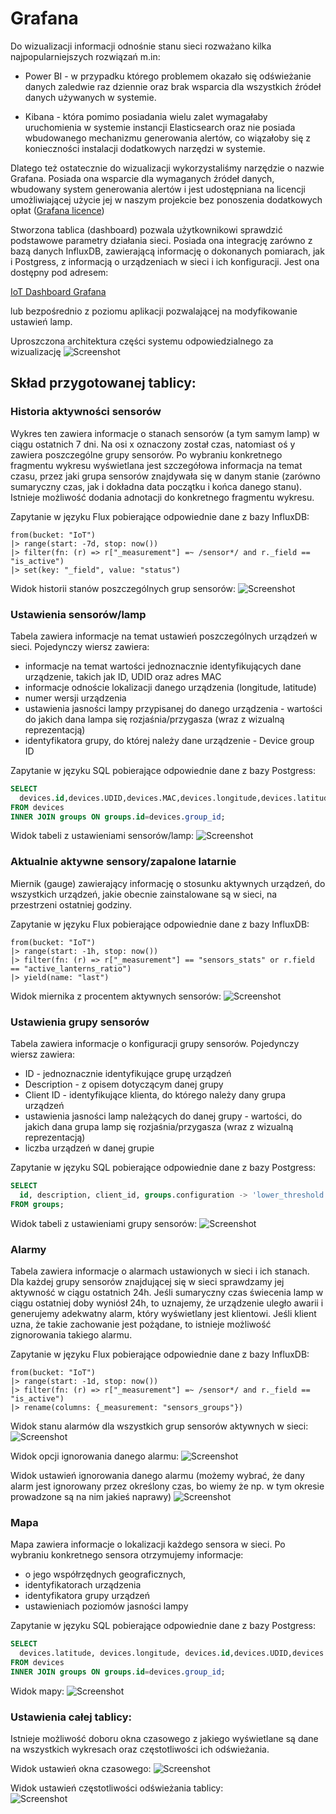 # Grafana
Do wizualizacji informacji odnośnie stanu sieci rozważano kilka najpopularniejszych rozwiązań m.in:

- Power BI - w przypadku którego problemem okazało się odświeżanie danych zaledwie raz dziennie oraz brak wsparcia
dla wszystkich źródeł danych  używanych w systemie.

- Kibana - która pomimo posiadania wielu zalet wymagałaby uruchomienia w systemie instancji Elasticsearch oraz nie posiada
wbudowanego mechanizmu generowania alertów, co wiązałoby się z konieczności instalacji dodatkowych narzędzi w systemie.

Dlatego też ostatecznie do wizualizacji wykorzystaliśmy narzędzie o nazwie Grafana. Posiada ona wsparcie dla wymaganych źródeł danych,
wbudowany system generowania alertów i jest udostępniana na licencji umożliwiającej użycie jej w naszym projekcie bez ponoszenia dodatkowych
opłat ([Grafana licence](https://github.com/grafana/grafana/blob/main/LICENSE))

Stworzona tablica (dashboard) pozwala użytkownikowi sprawdzić podstawowe parametry działania sieci. Posiada ona integrację  zarówno z 
bazą danych InfluxDB, zawierającą informację o dokonanych pomiarach, jak i Postgress, z informacją
o urządzeniach w sieci i ich konfiguracji. Jest ona dostępny pod adresem:

[IoT Dashboard Grafana](http://139.144.44.134:3000/d/5HUMlnH4z/iot-dashboard?orgId=1) 

lub bezpośrednio z poziomu aplikacji pozwalającej na modyfikowanie ustawień lamp.

Uproszczona architektura części systemu odpowiedzialnego za wizualizację
![Screenshot](img/grafana_documentation/Visualization_architecture.png)
## Skład przygotowanej tablicy:

### Historia aktywności sensorów
Wykres ten zawiera informacje o stanach sensorów (a tym samym lamp) w ciągu ostatnich 7 dni. Na osi x oznaczony został czas, natomiast
oś y zawiera poszczególne grupy sensorów. Po wybraniu konkretnego fragmentu wykresu wyświetlana jest szczegółowa informacja na temat czasu,
przez jaki grupa sensorów znajdywała się w danym stanie (zarówno sumaryczny czas, jak i dokładna data początku i końca danego stanu). Istnieje 
możliwość dodania adnotacji do konkretnego fragmentu wykresu.

Zapytanie w języku Flux pobierające odpowiednie dane z bazy InfluxDB:
```flux
from(bucket: "IoT")
|> range(start: -7d, stop: now())
|> filter(fn: (r) => r["_measurement"] =~ /sensor*/ and r._field == "is_active")
|> set(key: "_field", value: "status")
```

Widok historii stanów poszczególnych grup sensorów:
![Screenshot](img/grafana_documentation/Sensors_activity_history.PNG)


### Ustawienia sensorów/lamp
Tabela zawiera informacje na temat ustawień poszczególnych urządzeń w sieci. Pojedynczy wiersz zawiera:

- informacje na temat wartości jednoznacznie identyfikujących dane urządzenie, takich jak ID, UDID oraz adres MAC
- informacje odnoście lokalizacji danego urządzenia (longitude, latitude)
- numer wersji urządzenia
- ustawienia jasności lampy przypisanej do danego urządzenia - wartości do jakich dana lampa się rozjaśnia/przygasza (wraz z wizualną reprezentacją)
- identyfikatora grupy, do której należy dane urządzenie - Device group ID

Zapytanie w języku SQL pobierające odpowiednie dane z bazy Postgress:
```sql
SELECT
  devices.id,devices.UDID,devices.MAC,devices.longitude,devices.latitude,devices.version_id,groups.configuration -> 'lower_threshold' AS lower_bound, groups.configuration -> 'upper_threshold' AS upper_bound, devices.group_id 
FROM devices 
INNER JOIN groups ON groups.id=devices.group_id;
```
Widok tabeli z ustawieniami sensorów/lamp:
![Screenshot](img/grafana_documentation/Sensors_settings.PNG)

### Aktualnie aktywne sensory/zapalone latarnie
Miernik (gauge) zawierający informację o stosunku aktywnych urządzeń, do wszystkich urządzeń, jakie obecnie zainstalowane są w sieci, na przestrzeni ostatniej godziny.

Zapytanie w języku Flux pobierające odpowiednie dane z bazy InfluxDB:
```flux
from(bucket: "IoT")
|> range(start: -1h, stop: now())
|> filter(fn: (r) => r["_measurement"] == "sensors_stats" or r.field == "active_lanterns_ratio")
|> yield(name: "last")

```

Widok miernika z procentem aktywnych sensorów:
![Screenshot](img/grafana_documentation/Currently_active_sensors.PNG)

### Ustawienia grupy sensorów
Tabela zawiera informacje o konfiguracji grupy sensorów. Pojedynczy wiersz zawiera:

- ID - jednoznacznie identyfikujące grupę urządzeń
- Description - z opisem dotyczącym danej grupy
- Client ID - identyfikujące klienta, do którego należy dany grupa urządzeń
- ustawienia jasności lamp należących do danej grupy  - wartości, do jakich dana grupa lamp się rozjaśnia/przygasza (wraz z wizualną reprezentacją)
- liczba urządzeń w danej grupie

Zapytanie w języku SQL pobierające odpowiednie dane z bazy Postgress:
```sql
SELECT
  id, description, client_id, groups.configuration -> 'lower_threshold' AS lower_bound, groups.configuration -> 'upper_threshold' AS upper_bound, quantity
FROM groups;
```
Widok tabeli z ustawieniami grupy sensorów:
![Screenshot](img/grafana_documentation/Sensors_group_settings.PNG)

### Alarmy
Tabela zawiera informacje o alarmach ustawionych w sieci i ich stanach. Dla każdej grupy sensorów znajdującej się w sieci sprawdzamy jej aktywność w ciągu ostatnich 24h.
Jeśli sumaryczny czas świecenia lamp w ciągu ostatniej doby wyniósł 24h, to uznajemy, że urządzenie uległo awarii i generujemy
adekwatny alarm, który wyświetlany jest klientowi. Jeśli klient uzna, że takie zachowanie jest pożądane, to istnieje możliwość
zignorowania takiego alarmu.

Zapytanie w języku Flux pobierające odpowiednie dane z bazy InfluxDB:
```flux
from(bucket: "IoT")
|> range(start: -1d, stop: now())
|> filter(fn: (r) => r["_measurement"] =~ /sensor*/ and r._field == "is_active")	
|> rename(columns: {_measurement: "sensors_groups"})

```
Widok stanu alarmów dla wszystkich grup sensorów aktywnych w sieci:
![Screenshot](img/grafana_documentation/Alarms.PNG)

Widok opcji ignorowania danego alarmu:
![Screenshot](img/grafana_documentation/Silence_notifications_button.PNG)

Widok ustawień ignorowania danego alarmu (możemy wybrać, że dany alarm jest ignorowany przez
określony czas, bo wiemy że np. w tym okresie prowadzone są na nim jakieś naprawy)
![Screenshot](img/grafana_documentation/Silences_settings.PNG)

### Mapa
Mapa zawiera informacje o lokalizacji każdego sensora w sieci. Po wybraniu konkretnego sensora otrzymujemy informacje:

- o jego współrzędnych geograficznych,
- identyfikatorach urządzenia
- identyfikatora grupy urządzeń
- ustawieniach poziomów jasności lampy

Zapytanie w języku SQL pobierające odpowiednie dane z bazy Postgress:
```sql
SELECT
  devices.latitude, devices.longitude, devices.id,devices.UDID,devices.MAC, devices.group_id, groups.configuration -> 'lower_threshold' AS brightness_lower_bound, groups.configuration -> 'upper_threshold' AS brightness_upper_bound
FROM devices 
INNER JOIN groups ON groups.id=devices.group_id;

```
Widok mapy:
![Screenshot](img/grafana_documentation/Map.PNG)

### Ustawienia całej tablicy:
Istnieje możliwość doboru okna czasowego z jakiego wyświetlane są dane na wszystkich wykresach oraz częstotliwości ich odświeżania.

Widok ustawień okna czasowego:
![Screenshot](img/grafana_documentation/Window_frame_settings.PNG)


Widok ustawień częstotliwości odświeżania tablicy:                                 
![Screenshot](img/grafana_documentation/Refresh_settings.PNG)
